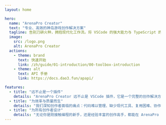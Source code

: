 ```yaml
---
layout: home

hero:
  name: "ArenaPro Creator"
  text: "专业、高效的神岛游戏创作解决方案"
  tagline: 告别刀耕火种，拥抱现代化工作流。将 VSCode 的强大能力与 TypeScript 的类型安全，无缝融入你的神岛创作生态。
  image:
    src: /logo.png
    alt: ArenaPro Creator
  actions:
    - theme: brand
      text: 快速开始
      link: /zh/guide/01-introduction/00-toolbox-introduction
    - theme: alt
      text: API 手册
      link: https://docs.dao3.fun/apapi/

features:
  - title: "远不止是一个插件"
    details: "ArenaPro Creator 远不止是 VSCode 插件，它是一个完整的创作解决方案，是连接专业创作者世界与“神岛”游戏平台的桥梁和赋能器。<br>我们的使命是将现代软件工程的最佳实践引入游戏创作生态，帮助你构建更复杂、更健壮、更易于维护的游戏世界。"
  - title: "为效率与质量而生"
    details: "我们深知创作者面临的痛点：代码难以管理、缺少现代工具、复用困难、协作不畅。<br>ArenaPro 通过引入 TypeScript、智能提示、HMR 热更新、断点调试等一系列现代化工具链，精准地解决了这些问题，让你可以专注于创意本身。"
  - title: "为所有创作者设计"
    details: "无论你是刚接触编程的新手，还是经验丰富的创作高手，都能在 ArenaPro 中找到适合你的工具。<br>我们分层的设计哲学，为你提供了从坚实的工作流基座、先进的架构思想到繁荣的创作者生态的全方位支持。"
---
```


<style>
:root {
  --vp-home-hero-name-color: transparent;
  --vp-home-hero-name-background: -webkit-linear-gradient(120deg, #b043ff 30%, #ff4d99);

  --vp-home-hero-image-background-image: linear-gradient(-45deg, #b043ff 50%, #ff4d99 50%);
  --vp-home-hero-image-filter: blur(40px);
}
</style>
